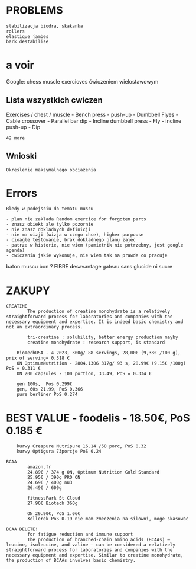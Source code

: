 # PROBLEMS
    stabilizacja biodra, skakanka
    rollers
    elastique jambes
    bark destabilise
    
# a voir 
Google: chess muscle exercicves
ćwiczeniem wielostawowym

## Lista wszystkich cwiczen 

Exercises / chest / muscle
    - Bench press
    - push-up
    - Dumbbell Flyes
    - Cable crossover
    - Parallel bar dip 
    - Incline dumbbell press
    - Fly
    - incline push-up
    - Dip

    42 more

## Wnioski 
    Okreslenie maksymalnego obciazenia
    
# Errors
    Bledy w podejsciu do tematu muscu

    - plan nie zaklada Random exercice for forgoten parts
    - znasz obiekt ale tylko pozornie
    - nie znasz dokladnych definicji
    - nie ma wizji (wizja w czego chce), higher purpouse
    - cioagle testowanie, brak dokladnego planu zajec
    - patrze w historie, nie wiem (pamietnik nie potrzebny, jest google agenda)
    - cwiczenia jakie wykonuje, nie wiem tak na prawde co pracuje 


baton muscu bon ? 
FIBRE desavantage
gateau sans glucide ni sucre

# ZAKUPY
    CREATINE
            The production of creatine monohydrate is a relatively straightforward process for laboratories and companies with the necessary equipment and expertise. It is indeed basic chemistry and not an extraordinary process.

            tri-creatine : solubility, better energy production mayby
            creatine monohydrate : research support, is standard

        BioTechUSA - 4 2023, 300g/ 88 servings, 28,00€ (9,33€ /100 g), prix of serving= 0.318 €
        ON OptimumNutrition - 2804.1306 317g/ 93 s, 28.99€ (9.15€ /100g) PoS = 0.311 €
        ON 200 capsules - 100 portion, 33.49, PoS = 0.334 €

        gen 100s,  Pos 0.299€
        gen, 60s 21.99, PoS 0.366
        pure berliner PoS 0.274

#       BEST VALUE - foodelis - 18.50€, PoS 0.185 €

        kurwy Creapure Nutripure 16.14 /50 porc, PoS 0.32
        kurwy Optigura 73porcje PoS 0.24

    BCAA
            amazon.fr
            24.89€ / 374 g ON, Optimum Nutrition Gold Standard
            25.95€ / 390g PRO ON
            24.69€ / 400g nu3
            26.49€ / 600g 

            fitnessPark St Cloud
            27.90€ Biotech 360g 
    
            ON 29.90€, PoS 1.06€
            Xellerek PoS 0.19 nie mam zmeczenia na silowni, moge skasowac
            
    BCAA DELETE!
            for fatigue reduction and immune support
            The production of branched-chain amino acids (BCAAs) – leucine, isoleucine, and valine – can be considered a relatively straightforward process for laboratories and companies with the necessary equipment and expertise. Similar to creatine monohydrate, the production of BCAAs involves basic chemistry.

